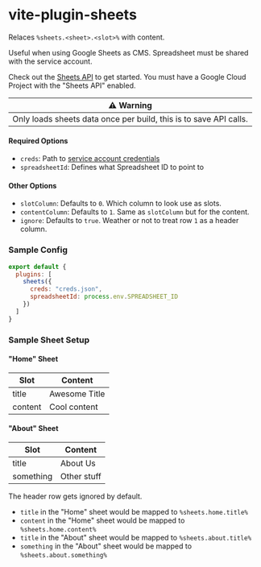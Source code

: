 # vite-plugin-sheets

Relaces `%sheets.<sheet>.<slot>%` with content.

Useful when using Google Sheets as CMS. Spreadsheet must be shared with the service account.

Check out the [Sheets API](https://developers.google.com/sheets/api/) to get started. You must have a Google Cloud Project with the "Sheets API" enabled.

|:warning: Warning |
|------------------|
|Only loads sheets data once per build, this is to save API calls.|

#### Required Options

- `creds`: Path to [service account credentials](https://console.cloud.google.com/iam-admin/serviceaccounts)
- `spreadsheetId`: Defines what Spreadsheet ID to point to

#### Other Options

- `slotColumn`: Defaults to `0`. Which column to look use as slots.
- `contentColumn`: Defaults to `1`. Same as `slotColumn` but for the content.
- `ignore`: Defaults to `true`. Weather or not to treat row `1` as a header column.


### Sample Config

```js
export default {
  plugins: [
    sheets({
      creds: "creds.json",
      spreadsheetId: process.env.SPREADSHEET_ID
    })
  ]
}
```

### Sample Sheet Setup

#### "Home" Sheet

|Slot|Content|
|-|-|
|title|Awesome Title|
|content|Cool content|

#### "About" Sheet

|Slot|Content|
|-|-|
|title|About Us|
|something|Other stuff|

The header row gets ignored by default.
- `title` in the "Home" sheet would be mapped to `%sheets.home.title%`
- `content` in the "Home" sheet would be mapped to `%sheets.home.content%`
- `title` in the "About" sheet would be mapped to `%sheets.about.title%`
- `something` in the "About" sheet would be mapped to `%sheets.about.something%`
